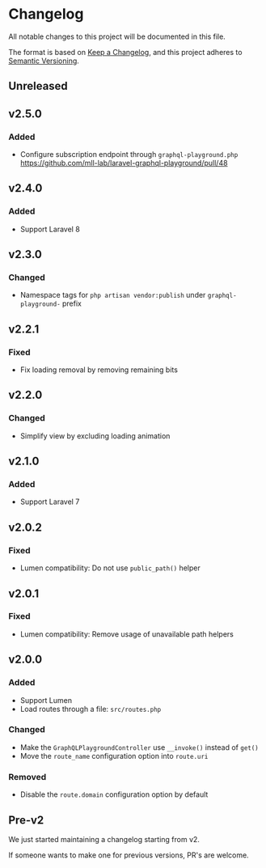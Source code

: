 # Changelog

All notable changes to this project will be documented in this file.

The format is based on [Keep a Changelog](https://keepachangelog.com/en/1.0.0/),
and this project adheres to [Semantic Versioning](https://semver.org/spec/v2.0.0.html).

## Unreleased

## v2.5.0

### Added

- Configure subscription endpoint through `graphql-playground.php` https://github.com/mll-lab/laravel-graphql-playground/pull/48

## v2.4.0

### Added

- Support Laravel 8

## v2.3.0

### Changed

- Namespace tags for `php artisan vendor:publish` under `graphql-playground-` prefix

## v2.2.1

### Fixed

- Fix loading removal by removing remaining bits

## v2.2.0

### Changed

- Simplify view by excluding loading animation

## v2.1.0

### Added

- Support Laravel 7

## v2.0.2

### Fixed

- Lumen compatibility: Do not use `public_path()` helper

## v2.0.1

### Fixed

- Lumen compatibility: Remove usage of unavailable path helpers

## v2.0.0

### Added

- Support Lumen
- Load routes through a file: `src/routes.php`

### Changed

- Make the `GraphQLPlaygroundController` use `__invoke()` instead of `get()`
- Move the `route_name` configuration option into `route.uri`

### Removed

- Disable the `route.domain` configuration option by default

## Pre-v2

We just started maintaining a changelog starting from v2.

If someone wants to make one for previous versions, PR's are welcome.
